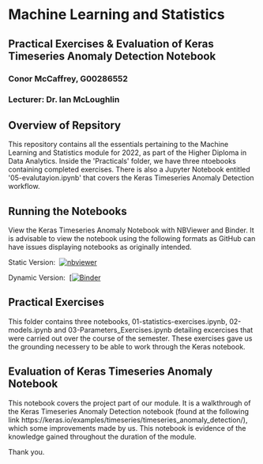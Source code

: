 <h1>Machine Learning and Statistics</h1>
<h2>Practical Exercises & Evaluation of Keras Timeseries Anomaly Detection Notebook</h2>
<h3>Conor McCaffrey, G00286552</h3>
<h3>Lecturer: Dr. Ian McLoughlin</h3>

<h2>Overview of Repsitory</h2>
This repository contains all the essentials pertaining to the Machine Learning and Statistics module for 2022, as part of the Higher Diploma in Data Analytics. 
Inside the 'Practicals' folder, we have three ntoebooks containing completed exercises. There is also a Jupyter Notebook entitled '05-evalutayion.ipynb' that covers the Keras Timeseries Anomaly Detection workflow. 


<h2>Running the Notebooks</h2>
View the Keras Timeseries Anomaly Notebook with NBViewer and Binder. It is advisable to view the notebook using the following formats as GitHub can have issues displaying notebooks as originally intended. 

Static Version: &nbsp;[![nbviewer](https://raw.githubusercontent.com/jupyter/design/master/logos/Badges/nbviewer_badge.svg)](https://nbviewer.org/github/conor-mccaffrey/machstat-assessment/blob/main/05-evaluation.ipynb)

Dynamic Version: &nbsp;[[![Binder](https://mybinder.org/badge_logo.svg)](https://mybinder.org/v2/gh/conor-mccaffrey/machstat-assessment/HEAD)

<h2>Practical Exercises</h2>
This folder contains three notebooks, 01-statistics-exercises.ipynb, 02-models.ipynb and 03-Parameters_Exercises.ipynb detailing excercises that were carried out over the course of the semester. These exercises gave us the grounding necessery to be able to work through the Keras notebook.

<h2>Evaluation of Keras Timeseries Anomaly Notebook</h2>
This notebook covers the project part of our module. It is a walkthrough of the Keras Timeseries Anomaly Detection notebook (found at the following link https://keras.io/examples/timeseries/timeseries_anomaly_detection/), which some improvements made by us. This notebook is evidence of the knowledge gained throughout the duration of the module.

Thank you. 